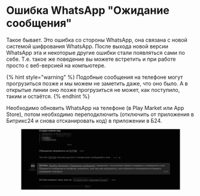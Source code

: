 # Ошибка WhatsApp "Ожидание сообщения"

Такое бывает. Это ошибка со стороны WhatsApp, она связана с новой системой шифрования WhatsApp. После выхода новой версии WhatsApp эта и некоторые другие ошибки стали появляться сами по себе. Т.е. такое же поведение вы можете встретить и при работе просто с веб-версией на компьютере.

{% hint style="warning" %}
Подобные сообщения на телефоне могут прогрузиться позже и мы можем не заметить даже, что оно было. А в открытые линии оно позже прогрузиться не может, как поступило, таким и остаётся.
{% endhint %}

Необходимо обновить WhatsApp  на телефоне (в Play Market или App Store), потом необходимо переподключить (отключить от приложения в Битрикс24 и снова отсканировать код) в приложении в Б24.

<figure><img src="../../.gitbook/assets/image (1) (1) (1) (1) (1) (1) (1) (1) (1) (1) (1) (1) (1) (1) (1) (1) (1) (1) (1) (1) (1) (1).png" alt=""><figcaption></figcaption></figure>
